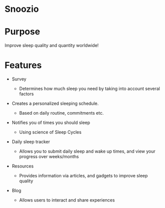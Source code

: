 # Snoozio

# Purpose
Improve sleep quality and quantity worldwide! 

# Features
- Survey
   - Determines how much sleep you need by taking into account several factors
   
- Creates a personalized sleeping schedule.
   - Based on daily routine, commitments etc.
   
- Notifies you of times you should sleep
   - Using science of Sleep Cycles
   
- Daily sleep tracker
   - Allows you to submit daily sleep and wake up times, and view your progress over weeks/months
   
- Resources
  - Provides information via articles, and gadgets to improve sleep quality
  
- Blog
  - Allows users to interact and share experiences
 
